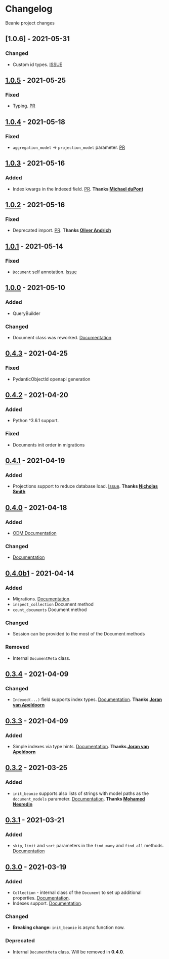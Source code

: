 # Changelog
Beanie project changes

## [1.0.6] - 2021-05-31
### Changed
- Custom id types. [ISSUE](https://github.com/roman-right/beanie/issues/12)


## [1.0.5] - 2021-05-25
### Fixed
- Typing. [PR](https://github.com/roman-right/beanie/pull/40)

## [1.0.4] - 2021-05-18
### Fixed
- `aggregation_model` -> `projection_model` parameter. [PR](https://github.com/roman-right/beanie/pull/39)

## [1.0.3] - 2021-05-16
### Added
- Index kwargs in the Indexed field. [PR](https://github.com/roman-right/beanie/pull/32). 
**Thanks [Michael duPont](https://github.com/flyinactor91)**

## [1.0.2] - 2021-05-16
### Fixed
- Deprecated import. [PR](https://github.com/roman-right/beanie/pull/33). 
**Thanks [Oliver Andrich](https://github.com/oliverandrich)**

## [1.0.1] - 2021-05-14
### Fixed
- `Document` self annotation. [Issue](https://github.com/roman-right/beanie/issues/29)

## [1.0.0] - 2021-05-10
### Added
- QueryBuilder
### Changed
- Document class was reworked. [Documentation](https://roman-right.github.io/beanie/api/document/)

## [0.4.3] - 2021-04-25
### Fixed
- PydanticObjectId openapi generation

## [0.4.2] - 2021-04-20
### Added
- Python ^3.6.1 support.

### Fixed
- Documents init order in migrations

## [0.4.1] - 2021-04-19
### Added
- Projections support to reduce database load. [Issue](https://github.com/roman-right/beanie/issues/16). **Thanks [Nicholas Smith](https://github.com/nzsmith1)**

## [0.4.0] - 2021-04-18
### Added
- [ODM Documentation](https://roman-right.github.io/beanie/documentation/odm/)

### Changed
- [Documentation](https://roman-right.github.io/beanie/)

## [0.4.0b1] - 2021-04-14
### Added
- Migrations. [Documentation](https://roman-right.github.io/beanie/quickstart/migrations/).
- `inspect_collection` Document method
- `count_documents` Document method

### Changed
- Session can be provided to the most of the Document methods

### Removed
- Internal `DocumentMeta` class.

## [0.3.4] - 2021-04-09
### Changed
- `Indexed(...)` field supports index types. [Documentation](https://roman-right.github.io/beanie/#indexes). **Thanks [Joran van Apeldoorn](https://github.com/jorants)**

## [0.3.3] - 2021-04-09
### Added
- Simple indexes via type hints. [Documentation](https://roman-right.github.io/beanie/#indexes). **Thanks [Joran van Apeldoorn](https://github.com/jorants)**

## [0.3.2] - 2021-03-25
### Added
- `init_beanie` supports also lists of strings with model paths as the` document_models` parameter. [Documentation](https://roman-right.github.io/beanie/#init). **Thanks [Mohamed Nesredin](https://github.com/Mohamed-Kaizen)**

## [0.3.1] - 2021-03-21
### Added
- `skip`, `limit` and `sort` parameters in the `find_many` and `find_all` methods. [Documentation](https://roman-right.github.io/beanie/#find-many-documents)

## [0.3.0] - 2021-03-19
### Added
- `Collection` - internal class of the `Document` to set up additional properties. [Documentation](https://roman-right.github.io/beanie/#collection-setup).
- Indexes support. [Documentation](https://roman-right.github.io/beanie/#indexes).

### Changed
- **Breaking change:** `init_beanie` is async function now.

### Deprecated
- Internal `DocumentMeta` class. Will be removed in **0.4.0**.

[0.3.0]: https://pypi.org/project/beanie/0.3.0
[0.3.1]: https://pypi.org/project/beanie/0.3.1
[0.3.2]: https://pypi.org/project/beanie/0.3.2
[0.3.3]: https://pypi.org/project/beanie/0.3.3
[0.3.4]: https://pypi.org/project/beanie/0.3.4
[0.4.0b1]: https://pypi.org/project/beanie/0.4.0b1
[0.4.0]: https://pypi.org/project/beanie/0.4.0
[0.4.1]: https://pypi.org/project/beanie/0.4.1
[0.4.2]: https://pypi.org/project/beanie/0.4.2
[0.4.3]: https://pypi.org/project/beanie/0.4.3
[1.0.0]: https://pypi.org/project/beanie/1.0.0
[1.0.1]: https://pypi.org/project/beanie/1.0.1
[1.0.2]: https://pypi.org/project/beanie/1.0.2
[1.0.3]: https://pypi.org/project/beanie/1.0.3
[1.0.4]: https://pypi.org/project/beanie/1.0.4
[1.0.5]: https://pypi.org/project/beanie/1.0.5